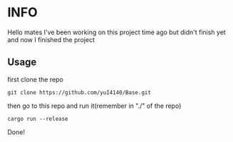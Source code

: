 # INFO
Hello mates I've been working on this project time ago
but didn't finish yet and now I finished the project
## Usage
first clone the repo

```
git clone https://github.com/yuI4140/Base.git
```

then go to this repo and run it(remember in "./" of the repo) 

```
cargo run --release
```
Done!
